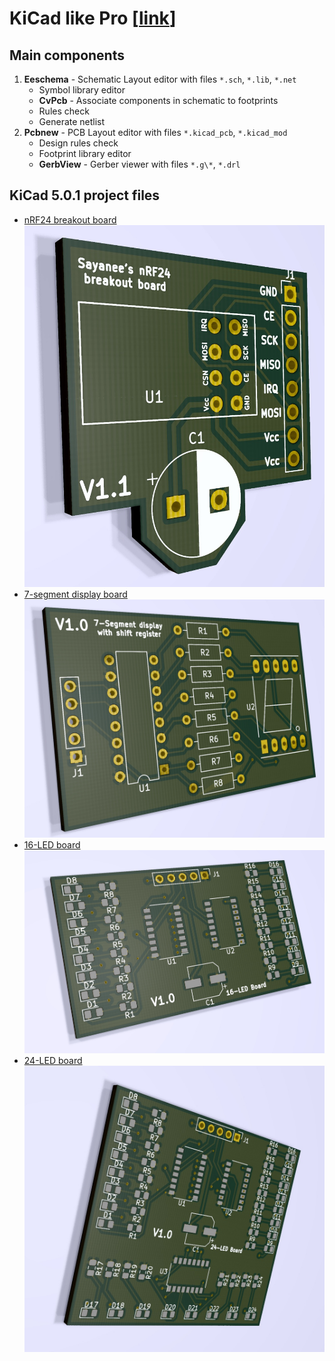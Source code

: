 # KiCad like Pro [[link](https://www.udemy.com/kicad-pro/)]

## Main components

1. **Eeschema** - Schematic Layout editor with files `*.sch`, `*.lib`, `*.net`
    - Symbol library editor
    - **CvPcb** - Associate components in schematic to footprints
    - Rules check
    - Generate netlist
1. **Pcbnew** - PCB Layout editor with files `*.kicad_pcb`, `*.kicad_mod`
    - Design rules check
    - Footprint library editor
    - **GerbView** - Gerber viewer with files `*.g\*`, `*.drl`

## KiCad 5.0.1 project files

- [nRF24 breakout board](nRF24-breakout)
    ![](nRF24-breakout/3dview.jpg)
- [7-segment display board](SevenSegmentDisplayBoard)
    ![](SevenSegmentDisplayBoard/3dview.jpg)
- [16-LED board](16-LED-board)
    ![](16-LED-board/3dview.jpg)
- [24-LED board](24-LED-board)
    ![](24-LED-board/3dview.jpg)
